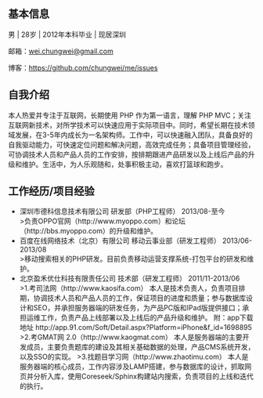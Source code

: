 基本信息
---
男 | 28岁 | 2012年本科毕业 | 现居深圳

邮箱：wei.chungwei@gmail.com

博客：https://github.com/chungwei/me/issues

自我介绍
-----
本人热爱并专注于互联网，长期使用 PHP 作为第一语言，理解 PHP MVC；关注互联网新技术，对所学技术可以快速应用于实际项目中。同时，希望长期在技术领域发展，在3-5年内成长为一名架构师。工作中，可以快速融入团队，具备良好的自我驱动能力，可快速定位问题和解决问题，高效完成任务；具备项目管理经验，可协调技术人员和产品人员的工作安排，按排期跟进产品研发以及上线后产品的升级和维护。生活中，为人乐观随和，处事积极主动，喜欢打篮球和跑步。

工作经历/项目经验
----
<ul>
<li>深圳市德科信息技术有限公司               研发部（PHP工程师）   2013/08-至今</li>
>负责OPPO官网（http://www.myoppo.com）和论坛（http://bbs.myoppo.com）的升级和维护。


<li>百度在线网络技术（北京）有限公司   移动云事业部（研发工程师）  2013/06-2013/08</li>
>移动搜索相关的PHP研发。目前负责移动运营支撑系统-打包平台的研发和维护。
<li>北京盈禾优仕科技有限责任公司        技术部（研发工程师）      2011/11-2013/06</li>
>1.考司法网（http://www.kaosifa.com）
本人是技术负责人，负责项目排期，协调技术人员和产品人员的工作，保证项目的进度和质量；参与数据库设计和SEO，并承担服务器端的研发任务，为产品PC版和IPad版提供接口；承担运维工作，负责产品上线部署以及上线后的产品升级和维护。
附：app下载地址 http://app.91.com/Soft/Detail.aspx?Platform=iPhone&f_id=1698895
>2.考GMAT网 2.0（http://www.kaogmat.com）
本人是服务器端的主要开发成员，主要负责题库的建设及其相关基础数据的处理，产品CMS系统开发，以及SSO的实现。
>3.找题目学习网（http://www.zhaotimu.com）
本人是服务器端的核心成员，工作内容涉及LAMP搭建，参与数据库的设计，抓取网页并分析入库，使用Coreseek/Sphinx构建站内搜索，负责项目的上线和迭代的执行。
<ul>


